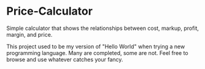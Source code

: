 # Price-Calculator
Simple calculator that shows the relationships between cost, markup, profit, margin, and price.

This project used to be my version of "Hello World" when trying a new programming language.
Many are completed, some are not. Feel free to browse and use whatever catches your fancy.
